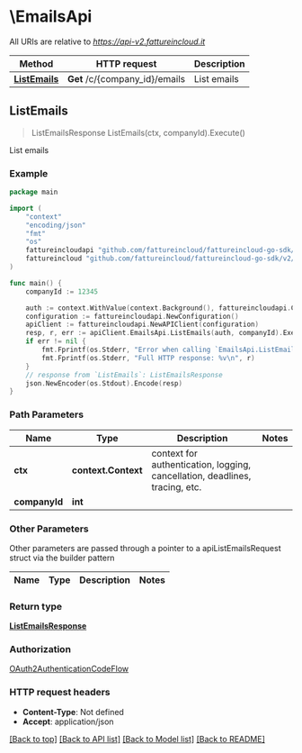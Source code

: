 # \EmailsApi

All URIs are relative to *https://api-v2.fattureincloud.it*

Method | HTTP request | Description
------------- | ------------- | -------------
[**ListEmails**](EmailsApi.md#ListEmails) | **Get** /c/{company_id}/emails | List emails



## ListEmails

> ListEmailsResponse ListEmails(ctx, companyId).Execute()

List emails



### Example

```go
package main

import (
    "context"
    "encoding/json"
    "fmt"
    "os"
    fattureincloudapi "github.com/fattureincloud/fattureincloud-go-sdk/v2/api"
    fattureincloud "github.com/fattureincloud/fattureincloud-go-sdk/v2/model"
)

func main() {
    companyId := 12345

    auth := context.WithValue(context.Background(), fattureincloudapi.ContextAccessToken, "ACCESS_TOKEN")
    configuration := fattureincloudapi.NewConfiguration()
    apiClient := fattureincloudapi.NewAPIClient(configuration)
    resp, r, err := apiClient.EmailsApi.ListEmails(auth, companyId).Execute()
    if err != nil {
        fmt.Fprintf(os.Stderr, "Error when calling `EmailsApi.ListEmails``: %v\n", err)
        fmt.Fprintf(os.Stderr, "Full HTTP response: %v\n", r)
    }
    // response from `ListEmails`: ListEmailsResponse
    json.NewEncoder(os.Stdout).Encode(resp)
}
```

### Path Parameters


Name | Type | Description  | Notes
------------- | ------------- | ------------- | -------------
**ctx** | **context.Context** | context for authentication, logging, cancellation, deadlines, tracing, etc.
**companyId** | **int** |  | 

### Other Parameters

Other parameters are passed through a pointer to a apiListEmailsRequest struct via the builder pattern


Name | Type | Description  | Notes
------------- | ------------- | ------------- | -------------


### Return type

[**ListEmailsResponse**](ListEmailsResponse.md)

### Authorization

[OAuth2AuthenticationCodeFlow](../README.md#OAuth2AuthenticationCodeFlow)

### HTTP request headers

- **Content-Type**: Not defined
- **Accept**: application/json

[[Back to top]](#) [[Back to API list]](../README.md#documentation-for-api-endpoints)
[[Back to Model list]](../README.md#documentation-for-models)
[[Back to README]](../README.md)


